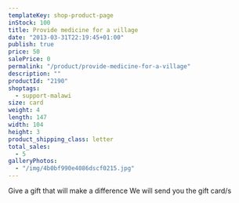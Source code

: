 ```yaml
---
templateKey: shop-product-page
inStock: 100
title: Provide medicine for a village
date: "2013-03-31T22:19:45+01:00"
publish: true
price: 50
salePrice: 0
permalink: "/product/provide-medicine-for-a-village"
description: ""
productId: "2190"
shoptags:
  - support-malawi
size: card
weight: 4
length: 147
width: 104
height: 3
product_shipping_class: letter
total_sales:
  - 5
galleryPhotos:
  - "/img/4b0bf990e4086dscf0215.jpg"
---
```


Give a gift that will make a difference We will send you the gift card/s
